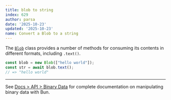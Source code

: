 ```yaml
---
title: blob to string
index: 629
author: parsa
date: '2025-10-23'
updated: '2025-10-23'
name: Convert a Blob to a string
---
```


The [`Blob`](https://developer.mozilla.org/en-US/docs/Web/API/Blob) class provides a number of methods for consuming its contents in different formats, including `.text()`.

```ts
const blob = new Blob(["hello world"]);
const str = await blob.text();
// => "hello world"
```

---

See [Docs > API > Binary Data](https://bun.sh/docs/api/binary-data#conversion) for complete documentation on manipulating binary data with Bun.
